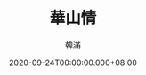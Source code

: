 ---
issue: 396
title: 華山情
author: 韓滿
date: 2020-09-24T00:00:00.000+08:00
topic: 景點
difficulty: 1
wikidata: Q131449196
wikidata_link: https://www.wikidata.org/wiki/Q131449196
author_wikidata_link: https://www.wikidata.org/wiki/Q131448492
author_wikidata: Q131448492
---